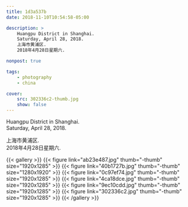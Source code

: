 ```yaml
---
title: 1d3a537b
date: 2018-11-10T10:54:58-05:00

description: >
    Huangpu District in Shanghai.
    Saturday, April 28, 2018.
    上海市黄浦区.
    2018年4月28日星期六.

nonpost: true

tags:
    - photography
    - china

cover:
    src: 302336c2-thumb.jpg
    show: false
---
```


Huangpu District in Shanghai.  
Saturday, April 28, 2018.  

上海市黄浦区.  
2018年4月28日星期六.  

{{< gallery >}}
    {{< figure link="ab23e487.jpg" thumb="-thumb" size="1920x1285" >}}
    {{< figure link="40b1727b.jpg" thumb="-thumb" size="1280x1920" >}}
    {{< figure link="0c97ef74.jpg" thumb="-thumb" size="1920x1285" >}}
    {{< figure link="4ca18dce.jpg" thumb="-thumb" size="1920x1285" >}}
    {{< figure link="9ec10cdd.jpg" thumb="-thumb" size="1920x1285" >}}
    {{< figure link="302336c2.jpg" thumb="-thumb" size="1920x1285" >}}
{{< /gallery >}}
